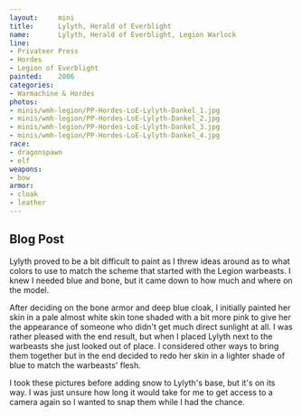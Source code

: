 ```yaml
---
layout:     mini
title:      Lylyth, Herald of Everblight
name:       Lylyth, Herald of Everblight, Legion Warlock
line:       
- Privateer Press
- Hordes
- Legion of Everblight
painted:    2006
categories:
- Warmachine & Hordes
photos:
- minis/wmh-legion/PP-Hordes-LoE-Lylyth-Dankel_1.jpg
- minis/wmh-legion/PP-Hordes-LoE-Lylyth-Dankel_2.jpg
- minis/wmh-legion/PP-Hordes-LoE-Lylyth-Dankel_3.jpg
- minis/wmh-legion/PP-Hordes-LoE-Lylyth-Dankel_4.jpg
race:       
- dragonspawn
- elf
weapons:    
- bow
armor:      
- cloak
- leather
---
```


## Blog Post

Lylyth proved to be a bit difficult to paint as I threw ideas around as to what colors to use to match the scheme that started with the Legion warbeasts. I knew I needed blue and bone, but it came down to how much and where on the model.
   
After deciding on the bone armor and deep blue cloak, I initially painted her skin in a pale almost white skin tone shaded with a bit more pink to give her the appearance of someone who didn't get much direct sunlight at all. I was rather pleased with the end result, but when I placed Lylyth next to the warbeasts she just looked out of place. I considered other ways to bring them together but in the end decided to redo her skin in a lighter shade of blue to match the warbeasts' flesh.

I took these pictures before adding snow to Lylyth's base, but it's on its way. I was just unsure how long it would take for me to get access to a camera again so I wanted to snap them while I had the chance.